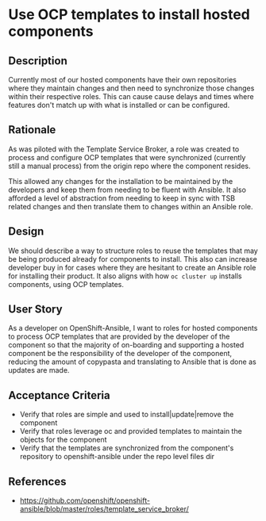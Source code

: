 # Use OCP templates to install hosted components

## Description
Currently most of our hosted components have their own repositories where they
maintain changes and then need to synchronize those changes within their
respective roles. This can cause cause delays and times where features don't
match up with what is installed or can be configured.

## Rationale
As was piloted with the Template Service Broker, a role was created to process
and configure OCP templates that were synchronized (currently still a manual
process) from the origin repo where the component resides.

This allowed any changes for the installation to be maintained by the developers
and keep them from needing to be fluent with Ansible. It also afforded a level
of abstraction from needing to keep in sync with TSB related changes and then
translate them to changes within an Ansible role.

## Design
We should describe a way to structure roles to reuse the templates that may be
being produced already for components to install. This also can increase
developer buy in for cases where they are hesitant to create an Ansible role
for installing their product. It also aligns with how `oc cluster up` installs
components, using OCP templates.

## User Story
As a developer on OpenShift-Ansible,
I want to roles for hosted components to process OCP templates that are provided
  by the developer of the component
so that the majority of on-boarding and supporting a hosted component be the
  responsibility of the developer of the component, reducing the amount of
  copypasta and translating to Ansible that is done as updates are made.

## Acceptance Criteria
* Verify that roles are simple and used to install|update|remove the component
* Verify that roles leverage oc and provided templates to maintain the objects
  for the component
* Verify that the templates are synchronized from the component's repository to
  openshift-ansible under the repo level files dir

## References
* https://github.com/openshift/openshift-ansible/blob/master/roles/template_service_broker/
